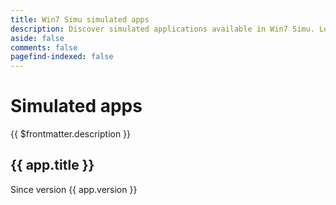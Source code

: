 ```yaml
---
title: Win7 Simu simulated apps
description: Discover simulated applications available in Win7 Simu. Learn more about each app, history, and supported features.
aside: false
comments: false
pagefind-indexed: false
---
```


<h1 :class="$style.title">
    Simulated apps
</h1>

<div :class="$style.caption">
    {{ $frontmatter.description }}
</div>

<script setup lang="ts">
import { data as apps } from '@/.content/simulated-apps.data';
import { getAppImage, transformImage } from '@utils/images';

const transform = (image: string) => transformImage(getAppImage(image), { width: 500, quality: 100 });
</script>

<div :class="$style['app-list']">
    <div v-for="app in apps" :class="$style['app-item']">
        <div :class="$style['app-image']">
            <img :src="transform(app.slug)" :alt="app.title" />
        </div>
        <div :class="$style['app-info']">
            <h2>{{ app.title }}</h2>
            <p>Since version {{ app.version }}</p>
        </div>
        <a :href="'/win7simu/simulated/' + app.slug" :aria-label="'View details: ' + app.title" />
    </div>
</div>

<style module>
.title {
    text-align: center;
    margin-bottom: 1rem;
}

.caption {
    margin: auto;
    text-align: center;
    max-width: 500px;
    width: 100%;
    margin-bottom: 3rem;
}

.app-list {
    display: grid;
    grid-template-columns: repeat(auto-fill, minmax(280px, 1fr));
    grid-gap: 2.5rem 1.5rem;
}

.app-item {
    position: relative;
}

.app-info {
    text-align: right;
    position: absolute;
    bottom: 0;
    padding: 1rem;
    width: 100%;
    height: 50%;
    display: flex;
    flex-direction: column;
    justify-content: flex-end;
    color: var(--vp-c-white);
}

.app-info::after {
    content: '';
    position: absolute;
    inset: 0;
    background: linear-gradient(to top, rgba(0, 0, 0, 1), transparent);
    opacity: 0.4;
    transition: 0.3s;
    z-index: 0;
}

.app-info h2 {
    border: 0;
    margin: 0;
    padding: 0;
    font-size: 1.25rem;
    text-shadow: 0 0 0.25rem rgba(0, 0, 0, 0.5);
    transform: translateY(1.5rem);
    transition: 0.4s;
    z-index: 1;
}

.app-info p {
    margin: 0;
    font-size: 0.875rem;
    line-height: 1.5rem;
    opacity: 0;
    transform: translateY(0.5rem);
    transition: 0.5s;
    z-index: 1;
}

.app-item:hover .app-image {
    filter: blur(2px);
}

.app-item:hover .app-info::after {
    opacity: 0.7;
}

.app-item:hover .app-info h2 {
    transform: translateY(0);
}

.app-item:hover .app-info p {
    opacity: 1;
    transform: translateY(0);
}

.app-item a {
    position: absolute;
    inset: 0;
    z-index: 2;
}

.app-image {
    height: 250px;
    overflow: hidden;
    position: relative;
    transition: filter 0.3s;
}

.app-image img {
    width: 100%;
    height: 100%;
    object-fit: cover;
    object-position: top left;
    position: relative;
}

@media (min-width: 640px) {
    .app-image {
        height: 200px;
    }
}
</style>
